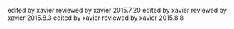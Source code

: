 edited by xavier reviewed by xavier  2015.7.20
edited by xavier reviewed by xavier  2015.8.3
edited by xavier reviewed by xavier  2015.8.8